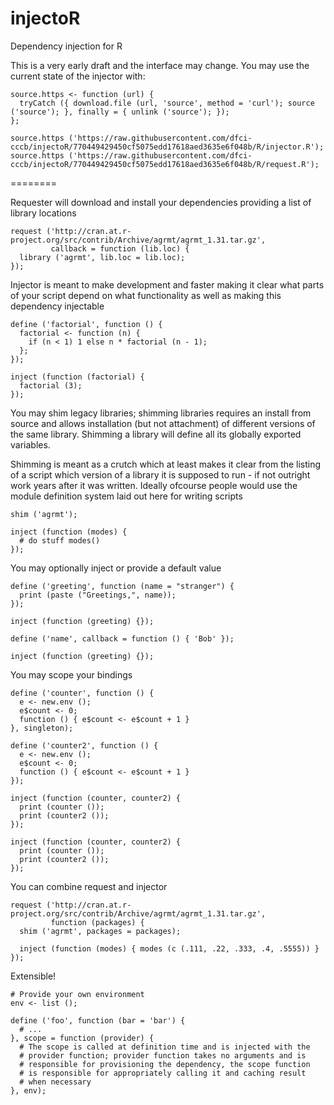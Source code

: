 injectoR
========

Dependency injection for R

This is a very early draft and the interface may change. You may use the current state of
the injector with:

```
source.https <- function (url) {
  tryCatch ({ download.file (url, 'source', method = 'curl'); source ('source'); }, finally = { unlink ('source'); });
};

source.https ('https://raw.githubusercontent.com/dfci-cccb/injectoR/770449429450cf5075edd17618aed3635e6f048b/R/injector.R');
source.https ('https://raw.githubusercontent.com/dfci-cccb/injectoR/770449429450cf5075edd17618aed3635e6f048b/R/request.R');
```
========

Requester will download and install your dependencies providing a list of library locations

```
request ('http://cran.at.r-project.org/src/contrib/Archive/agrmt/agrmt_1.31.tar.gz',
         callback = function (lib.loc) {
  library ('agrmt', lib.loc = lib.loc);
});
```

Injector is meant to make development and faster making it clear what parts of your script
depend on what functionality as well as making this dependency injectable

```
define ('factorial', function () {
  factorial <- function (n) {
    if (n < 1) 1 else n * factorial (n - 1);
  };
});

inject (function (factorial) {
  factorial (3);
});
```

You may shim legacy libraries; shimming libraries requires an install from source and allows
installation (but not attachment) of different versions of the same library. Shimming a library
will define all its globally exported variables.

Shimming is meant as a crutch which at least makes it clear from the listing of a script which
version of a library it is supposed to run - if not outright work years after it was written.
Ideally ofcourse people would use the module definition system laid out here for writing scripts

```
shim ('agrmt');

inject (function (modes) {
  # do stuff modes()
});
```

You may optionally inject or provide a default value

```
define ('greeting', function (name = "stranger") {
  print (paste ("Greetings,", name));
});

inject (function (greeting) {});

define ('name', callback = function () { 'Bob' });

inject (function (greeting) {});
```

You may scope your bindings

```
define ('counter', function () {
  e <- new.env ();
  e$count <- 0;
  function () { e$count <- e$count + 1 }
}, singleton);

define ('counter2', function () {
  e <- new.env ();
  e$count <- 0;
  function () { e$count <- e$count + 1 }
});

inject (function (counter, counter2) {
  print (counter ());
  print (counter2 ());
});

inject (function (counter, counter2) {
  print (counter ());
  print (counter2 ());
});
```

You can combine request and injector

```
request ('http://cran.at.r-project.org/src/contrib/Archive/agrmt/agrmt_1.31.tar.gz',
         function (packages) {
  shim ('agrmt', packages = packages);

  inject (function (modes) { modes (c (.111, .22, .333, .4, .5555)) }
});
```

Extensible!

```
# Provide your own environment
env <- list ();

define ('foo', function (bar = 'bar') {
  # ...
}, scope = function (provider) {
  # The scope is called at definition time and is injected with the
  # provider function; provider function takes no arguments and is
  # responsible for provisioning the dependency, the scope function
  # is responsible for appropriately calling it and caching result
  # when necessary
}, env);
```